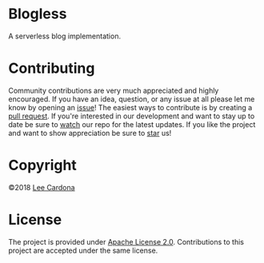 # Blogless
A serverless blog implementation.

# Contributing
Community contributions are very much appreciated and highly encouraged. If you have an idea, question, or any issue at all please let me know by opening an [issue](https://github.com/leecardona/blogless/issues/new)! The easiest ways to contribute is by creating a [pull request](https://github.com/leecardona/blogless/compare). If you're interested in our development and want to stay up to date be sure to [watch](https://github.com/leecardona/blogless/watchers) our repo for the latest updates.  If you like the project and want to show appreciation be sure to [star](https://github.com/leecardona/blogless/stargazers) us!

# Copyright
©2018 <a href="https://twitter.com/leecardona" target="_blank">Lee Cardona</a>

# License
The project is provided under [Apache License 2.0](https://github.com/leecardona/blogless/blob/master/LICENSE). Contributions to this project are accepted under the same license.